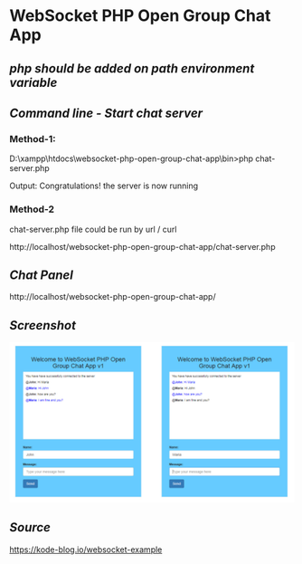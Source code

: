 # WebSocket PHP Open Group Chat App

## *php should be added on path environment variable*

## *Command line - Start chat server*

### Method-1:

D:\xampp\htdocs\websocket-php-open-group-chat-app\bin>php chat-server.php

Output: Congratulations! the server is now running

### Method-2

chat-server.php file could be run by url / curl

http://localhost/websocket-php-open-group-chat-app/chat-server.php

## *Chat Panel*
http://localhost/websocket-php-open-group-chat-app/

## *Screenshot*
![alt text](https://raw.githubusercontent.com/kamleshwebtech/websocket-php-open-group-chat-app/master/group-chat-screenshot.jpg)

## *Source*
https://kode-blog.io/websocket-example